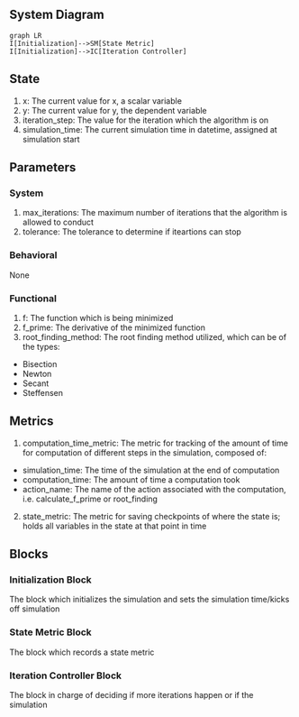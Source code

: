 ## System Diagram

```mermaid
graph LR
I[Initialization]-->SM[State Metric]
I[Initialization]-->IC[Iteration Controller]
```

## State

1. x: The current value for x, a scalar variable
2. y: The current value for y, the dependent variable
3. iteration_step: The value for the iteration which the algorithm is on
4. simulation_time: The current simulation time in datetime, assigned at simulation start

## Parameters

### System

1. max_iterations: The maximum number of iterations that the algorithm is allowed to conduct
2. tolerance: The tolerance to determine if iteartions can stop

### Behavioral

None

### Functional

1. f: The function which is being minimized
2. f_prime: The derivative of the minimized function
3. root_finding_method: The root finding method utilized, which can be of the types:
- Bisection
- Newton
- Secant
- Steffensen

## Metrics

1. computation_time_metric: The metric for tracking of the amount of time for computation of different steps in the simulation, composed of:
- simulation_time: The time of the simulation at the end of computation
- computation_time: The amount of time a computation took
- action_name: The name of the action associated with the computation, i.e. calculate_f_prime or root_finding
2. state_metric: The metric for saving checkpoints of where the state is; holds all variables in the state at that point in time

## Blocks

### Initialization Block

The block which initializes the simulation and sets the simulation time/kicks off simulation

### State Metric Block

The block which records a state metric

### Iteration Controller Block

The block in charge of deciding if more iterations happen or if the simulation